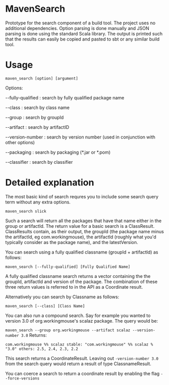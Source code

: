 # MavenSearch
Prototype for the search component of a build tool. The project uses no additional dependencies. Option parsing is done manually and JSON parsing is done using the standard Scala library. The output is printed such that the results can easily be copied and pasted to sbt or any similar build tool.

# Usage
`maven_search [option] [argument]`

Options:

--fully-qualified  : search by fully qualified package name

--class            : search by class name

--group            : search by groupId

--artifact         : search by artifactID

--version-number   : search by version number (used in conjunction with other options)

--packaging        : search by packaging (*.jar or *.pom)

--classifier       : search by classifier


# Detailed explanation
The most basic kind of search requres you to include some search query term without any extra options.


`maven_search slick`

Such a search will return all the packages that have that name either in the group or artifactId. The return value for a basic search is a ClassResult. ClassResults contain, as their output, the groupId (the package name minus the artifactId, eg com.workingmouse), the artifactId (roughly what you'd typically consider as the package name), and the latestVersion.

You can search using a fully qualified classname (groupId + artifactId) as follows:


`maven_search [--fully-qualified] [Fully Qualified Name]`

A fully qualified classname search returns a vector containing the the groupId, artifactId and version of the package.
The combination of these three return values is referred to in the API as a Coordinate result. 

Alternatively you can search by Classname as follows:


`maven_search [--class] [Class Name]`

You can also run a compound search. Say for example you wanted to version 3.0 of org.workingmouse's scalaz package. The query would be:


`maven_search --group org.workingmouse --artifact scalaz --version-number 3.0`
Returns:

  `com.workingmouse %% scalaz
    stable: "com.workingmouse" %% scalaz % "3.0"
    others: 2.5, 2.4, 2.3, 2.2`


This search returns a CoordinateResult. Leaving out `-version-number 3.0` from the search query would return a result of type ClassnameResult.

You can coerce a search to return a coordinate result by enabling the flag `--force-versions`
